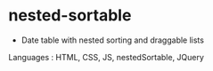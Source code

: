 # nested-sortable

- Date table with nested sorting and draggable lists

Languages : HTML, CSS, JS, nestedSortable, JQuery
